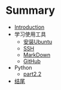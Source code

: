 # Summary

* [Introduction](README.md)
* 学习使用工具
   * [安装Ubuntu](SetupUbuntu.md)
   * [SSH](UsingSSH.md)
   * [MarkDown](UsingMarkDown.md)
   * [GitHub](UsingGitHub.md)
* Python
   * [part2.2](./source/part2/1.md)
* [结尾](./source/end.md)


